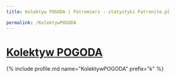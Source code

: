 ```yaml
---
title: Kolektyw POGODA | Patromierz - statystyki Patronite.pl

permalink: /KolektywPOGODA
---
```


# [Kolektyw POGODA](https://patronite.pl/KolektywPOGODA)

{% include profile.md name="KolektywPOGODA" prefix="k" %}
